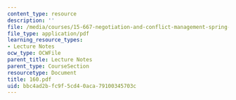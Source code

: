 ```yaml
---
content_type: resource
description: ''
file: /media/courses/15-667-negotiation-and-conflict-management-spring-2001/bbc4ad2bfc9f5cd40aca79100345703c_160.pdf
file_type: application/pdf
learning_resource_types:
- Lecture Notes
ocw_type: OCWFile
parent_title: Lecture Notes
parent_type: CourseSection
resourcetype: Document
title: 160.pdf
uid: bbc4ad2b-fc9f-5cd4-0aca-79100345703c
---
```

